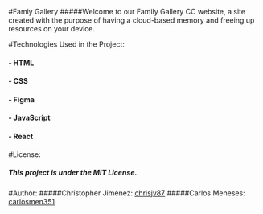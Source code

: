 #Famiy Gallery
#####Welcome to our Family Gallery CC website, a site created with the purpose of having a cloud-based memory and freeing up resources on your device.

#Technologies Used in the Project:
#### - HTML
#### - CSS
#### - Figma
#### - JavaScript
#### - React
 
#License:
##### This project is under the MIT License.
#Author:
#####Christopher Jiménez: [chrisjv87](https://github.com/chrisjv87)
#####Carlos Meneses: [carlosmen351](https://github.com/carlosmen351)
